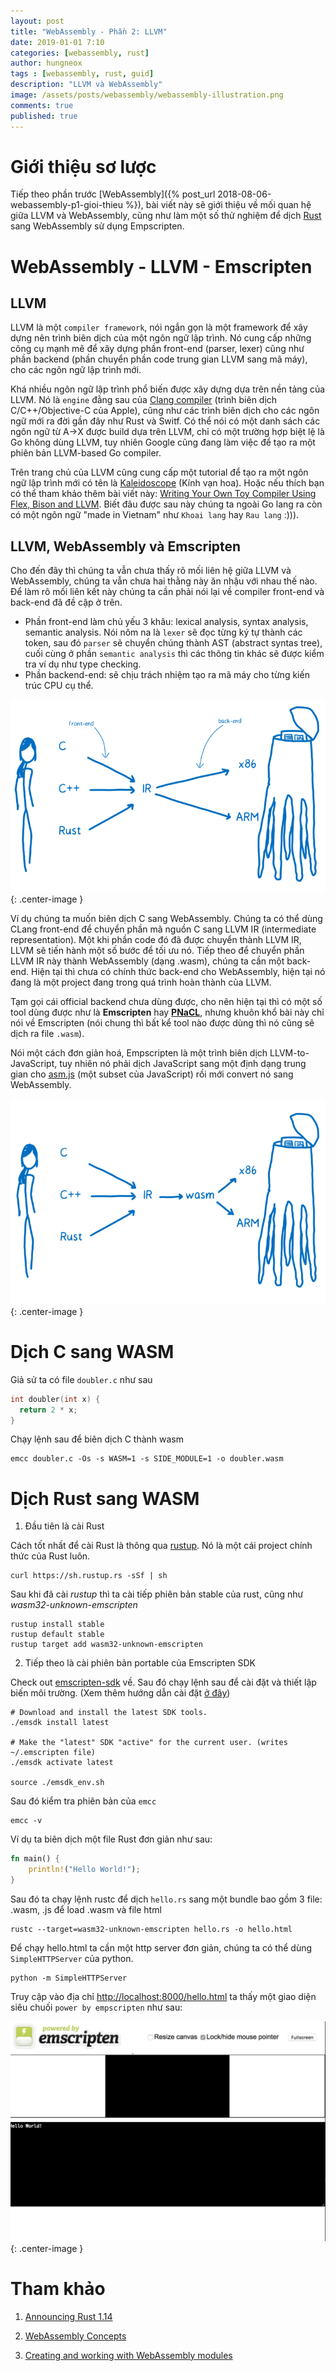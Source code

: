 ```yaml
---
layout: post
title: "WebAssembly - Phần 2: LLVM" 
date: 2019-01-01 7:10
categories: [webassembly, rust]
author: hungneox
tags : [webassembly, rust, guid]
description: "LLVM và WebAssembly"
image: /assets/posts/webassembly/webassembly-illustration.png
comments: true
published: true
---
```

# Giới thiệu sơ lược

Tiếp theo phần trước [WebAssembly]({% post_url 2018-08-06-webassembly-p1-gioi-thieu %}), bài viết này sẽ giới thiệu về mối quan hệ giữa LLVM và WebAssembly, cũng như làm một số thử nghiệm để dịch [Rust](https://blog.rust-lang.org/2016/12/22/Rust-1.14.html) sang WebAssembly sử dụng Empscripten.

# WebAssembly - LLVM - Emscripten

## LLVM

LLVM là một `compiler framework`, nói ngắn gọn là một framework để xây dựng nên trình biên dịch của một ngôn ngữ lập trình. Nó cung cấp những công cụ mạnh mẽ để xây dựng phần front-end (parser, lexer) cũng như phần backend (phần chuyển phần code trung gian LLVM sang mã máy), cho các ngôn ngữ lập trình mới.

Khá nhiều ngôn ngữ lập trình phổ biến được xây dựng dựa trên nền tảng của LLVM. Nó là `engine` đằng sau của [Clang compiler](https://clang.llvm.org/get_started.html) (trình biên dịch C/C++/Objective-C của Apple), cũng như các trình biên dịch cho các ngôn ngữ mới ra đời gần đây như Rust và Switf. Có thể nói có một danh sách các ngôn ngữ từ A->X được build dựa trên LLVM, chỉ có một trường hợp biệt lệ là Go không dùng LLVM, tuy nhiên Google cũng đang làm việc để tạo ra một phiên bản LLVM-based Go compiler.

Trên trang chủ của LLVM cũng cung cấp một tutorial để tạo ra một ngôn ngữ lập trình mới có tên là [Kaleidoscope](https://llvm.org/docs/tutorial/index.html) (Kính vạn hoa). Hoặc nếu thích bạn có thể tham khảo thêm bài viết này: [Writing Your Own Toy Compiler Using Flex, Bison and LLVM](https://gnuu.org/2009/09/18/writing-your-own-toy-compiler/). Biết đâu được sau này chúng ta ngoài Go lang ra còn có một ngôn ngữ "made in Vietnam" như `Khoai lang` hay `Rau lang` :))).

## LLVM, WebAssembly và Emscripten

Cho đến đây thì chúng ta vẫn chưa thấy rõ mối liên hệ giữa LLVM và WebAssembly, chúng ta vẫn chưa hai thằng này ăn nhậu với nhau thế nào. Để làm rõ mối liên kết này chúng ta cần phải nói lại về compiler front-end và back-end đã đề cập ở trên.


- Phần front-end làm chủ yếu 3 khâu: lexical analysis, syntax analysis, semantic analysis. Nói nôm na là `lexer` sẽ đọc từng ký tự thành các token, sau đó `parser` sẽ chuyển chúng thành AST (abstract syntas tree), cuối cùng ở phần `semantic analysis` thì các thông tin khác sẽ được kiểm tra ví dụ như type checking.
- Phần backend-end: sẽ chịu trách nhiệm tạo ra mã máy cho từng kiến trúc CPU cụ thể.

!["Compiler structure"](/assets/posts/webassembly/compiler-structure.png){: .center-image }

Ví dụ chúng ta muốn biên dịch C sang WebAssembly. Chúng ta có thể dùng CLang front-end để chuyển phần mã nguồn C sang LLVM IR (intermediate representation). Một khi phần code đó đã được chuyển thành LLVM IR, LLVM sẽ tiến hành một số bước để tối ưu nó. Tiếp theo để chuyển phần LLVM IR này thành WebAssembly (dạng .wasm), chúng ta cần một back-end. Hiện tại thì chưa có chính thức back-end cho WebAssembly, hiện tại nó đang là một project đang trong quá trình hoàn thành của LLVM. 

Tạm gọi cái official backend chưa dùng được, cho nên hiện tại thì có một số tool dùng được như là **Emscripten** hay [**PNaCL**](http://gonacl.com/), nhưng khuôn khổ bài này chỉ nói về Emscripten (nói chung thì bất kể tool nào được dùng thì nó cũng sẽ dịch ra file `.wasm`).

Nói một cách đơn giản hoá, Empscripten là một trình biên dịch LLVM-to-JavaScript, tuy nhiên nó phải dịch JavaScript sang một định dạng trung gian cho [asm.js](https://www.wikiwand.com/en/Asm.js) (một subset của JavaScript) rồi mới convert nó sang WebAssembly.

!["Compiler structure"](/assets/posts/webassembly/llvm-ir-wasm.png){: .center-image }

# Dịch C sang WASM

Giả sử ta có file `doubler.c` như sau

```C
int doubler(int x) {
  return 2 * x;
}
```

Chạy lệnh sau để biên dịch C thành wasm

```
emcc doubler.c -Os -s WASM=1 -s SIDE_MODULE=1 -o doubler.wasm
```

# Dịch Rust sang WASM

1. Đầu tiên là cài Rust

Cách tốt nhất để cài Rust là thông qua [rustup](https://rustup.rs/). Nó là một cái project chính thức của Rust luôn.

```
curl https://sh.rustup.rs -sSf | sh
```

Sau khi đã cài *rustup* thì ta cài tiếp phiên bản stable của rust, cũng như *wasm32-unknown-emscripten*

```
rustup install stable
rustup default stable
rustup target add wasm32-unknown-emscripten
```

2. Tiếp theo là cài phiên bản portable của Emscripten SDK

Check out [emscripten-sdk](https://github.com/juj/emsdk) về. Sau đó chạy lệnh sau để cài đặt và thiết lập biến môi trường. (Xem thêm hướng dẫn cài đặt [ở đây]((http://kripken.github.io/emscripten-site/docs/getting_started/downloads.html#download-and-install)))

```
# Download and install the latest SDK tools.
./emsdk install latest

# Make the "latest" SDK "active" for the current user. (writes ~/.emscripten file)
./emsdk activate latest

source ./emsdk_env.sh
```

Sau đó kiểm tra phiên bản của `emcc`

```
emcc -v
```

Ví dụ ta biên dịch một file Rust đơn giản như sau:

```Rust
fn main() {
    println!("Hello World!");
}
```

Sau đó ta chạy lệnh rustc để dịch `hello.rs` sang một bundle bao gồm 3 file: .wasm, .js để load .wasm và file html

```
rustc --target=wasm32-unknown-emscripten hello.rs -o hello.html
```

Để chạy hello.html ta cần một http server đơn giản, chúng ta có thể dùng `SimpleHTTPServer` của python.

```
python -m SimpleHTTPServer
```

Truy cập vào địa chỉ [http://localhost:8000/hello.html](http://localhost:8000/hello.html) ta thấy một giao diện siêu chuối `power by empscripten` như sau:


!["Hello World"](/assets/posts/webassembly/helloworld.jpg){: .center-image }

# Tham khảo

1. [Announcing Rust 1.14](https://blog.rust-lang.org/2016/12/22/Rust-1.14.html)

2. [WebAssembly Concepts](https://developer.mozilla.org/en-US/docs/WebAssembly/Concepts)

3. [Creating and working with WebAssembly modules](https://hacks.mozilla.org/2017/02/creating-and-working-with-webassembly-modules/)